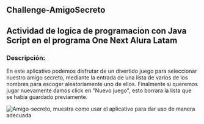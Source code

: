 ## Challenge-AmigoSecreto

## Actividad de logica de programacion con Java Script en el programa One Next Alura Latam
### Descripción:
En este aplicativo podemos disfrutar de un divertido juego para seleccionar nuestro amigo secreto, mediante la entrada de una lista de varios de los nombres para escoger aleatoriamente uno de ellos. Finalmente si queremos jugar nuevamente damos click en  "Nuevo juego", esto borrara la lista que se había guardado previamente.

![Amigo-secreto, muestra como usar el aplicativo para dar uso de manera adecuada](https://github.com/user-attachments/assets/23c8d5dd-8551-4d41-8b54-62f80afa335f)
